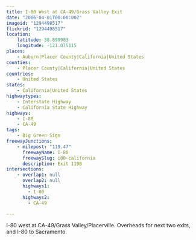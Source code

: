 ```yaml
---
title: I-80 West at CA-49/Grass Valley Exit
date: "2006-04-01T00:00:00Z"
imageid: "1294498517"
flickrid: "1294498517"
location:
    latitude: 38.899983
    longitude: -121.075115
places:
    - Auburn|Placer County|California|United States
counties:
    - Placer County|California|United States
countries:
    - United States
states:
    - California|United States
highwaytypes:
    - Interstate Highway
    - California State Highway
highways:
    - I-80
    - CA-49
tags:
    - Big Green Sign
freewayJunctions:
    - milepost: "119.47"
      freewayName: I-80
      freewaySlug: i80-california
      description: Exit 119B
intersections:
    - overlap1: null
      overlap2: null
      highways1:
        - I-80
      highways2:
        - CA-49

---
```

I-80 west at CA-49/Grass Valley/Placerville.  Overheads for next two exits, and I-80 to Sacramento.